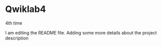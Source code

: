 # Qwiklab4
4th time

I am editing the README file. Adding some more details about the project description

